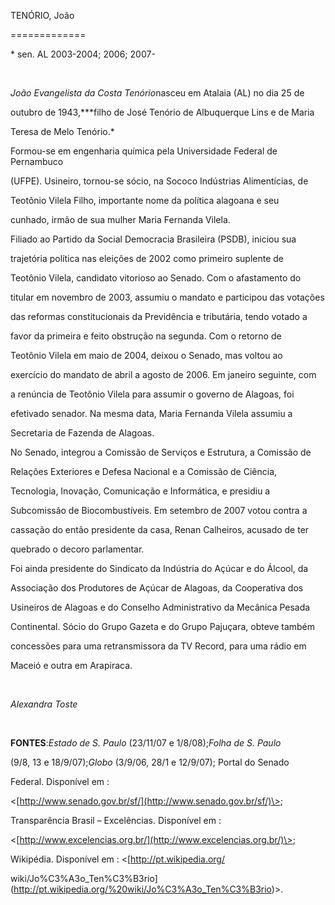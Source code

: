TENÓRIO, João

=============



\* sen. AL 2003-2004; 2006; 2007-



 



*João Evangelista da Costa Tenório*nasceu em Atalaia (AL) no dia 25 de

outubro de 1943,***filho de José Tenório de Albuquerque Lins e de Maria

Teresa de Melo Tenório.*



Formou-se em engenharia química pela Universidade Federal de Pernambuco

(UFPE). Usineiro, tornou-se sócio, na Sococo Indústrias Alimentícias, de

Teotônio Vilela Filho, importante nome da política alagoana e seu

cunhado, irmão de sua mulher Maria Fernanda Vilela.



Filiado ao Partido da Social Democracia Brasileira (PSDB), iniciou sua

trajetória política nas eleições de 2002 como primeiro suplente de

Teotônio Vilela, candidato vitorioso ao Senado. Com o afastamento do

titular em novembro de 2003, assumiu o mandato e participou das votações

das reformas constitucionais da Previdência e tributária, tendo votado a

favor da primeira e feito obstrução na segunda. Com o retorno de

Teotônio Vilela em maio de 2004, deixou o Senado, mas voltou ao

exercício do mandato de abril a agosto de 2006. Em janeiro seguinte, com

a renúncia de Teotônio Vilela para assumir o governo de Alagoas, foi

efetivado senador. Na mesma data, Maria Fernanda Vilela assumiu a

Secretaria de Fazenda de Alagoas.



No Senado, integrou a Comissão de Serviços e Estrutura, a Comissão de

Relações Exteriores e Defesa Nacional e a Comissão de Ciência,

Tecnologia, Inovação, Comunicação e Informática, e presidiu a

Subcomissão de Biocombustíveis. Em setembro de 2007 votou contra a

cassação do então presidente da casa, Renan Calheiros, acusado de ter

quebrado o decoro parlamentar.



Foi ainda presidente do Sindicato da Indústria do Açúcar e do Álcool, da

Associação dos Produtores de Açúcar de Alagoas, da Cooperativa dos

Usineiros de Alagoas e do Conselho Administrativo da Mecânica Pesada

Continental. Sócio do Grupo Gazeta e do Grupo Pajuçara, obteve também

concessões para uma retransmissora da TV Record, para uma rádio em

Maceió e outra em Arapiraca.



           



*Alexandra Toste*



 



**FONTES**:*Estado de S. Paulo* (23/11/07 e 1/8/08);*Folha de S. Paulo*

(9/8, 13 e 18/9/07);*Globo* (3/9/06, 28/1 e 12/9/07); Portal do Senado

Federal. Disponível em :

\<[http://www.senado.gov.br/sf/](http://www.senado.gov.br/sf/)\>;

Transparência Brasil – Excelências. Disponível em :

\<[http://www.excelencias.org.br/](http://www.excelencias.org.br/)\>;

Wikipédia. Disponível em : \<[http://pt.wikipedia.org/

wiki/Jo%C3%A3o\_Ten%C3%B3rio](http://pt.wikipedia.org/%20wiki/Jo%C3%A3o_Ten%C3%B3rio)\>.



 



 



 



 



 



 


